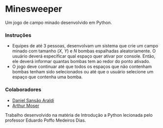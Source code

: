 # Minesweeper

Um jogo de campo minado desenvolvido em Python.

### Instruções

- Equipes de até 3 pessoas, desenvolvam um sistema que crie um campo minado com tamanho (_X_, _Y_) e _N_ bombas espalhadas aleatoriamente. O usuário deverá especificar qual espaço quer ativar por console. Então, ele deverá informar quantas bombas tem ao redor do ponto ativado.
- O jogo deve continuar até que todos os espaços que não contenham bombas tenham sido selecionados ou até que o usuário selecione um espaço que contenha uma bomba.

### Colaboradores

- [Daniel Sansão Araldi](https://github.com/DanielAraldi)
- [Arthur Moser](https://github.com/oArthurMoser)

Trabalho desenvolvido na matéria de Introdução a Python lecionada pelo professor Eduardo Poffo Medeiros Dias.
